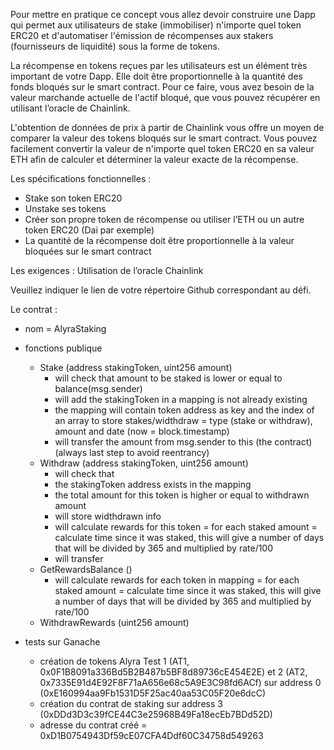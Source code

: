 Pour mettre en pratique ce concept vous allez devoir construire une Dapp qui permet aux utilisateurs de stake (immobiliser) n'importe quel token ERC20 et d'automatiser l'émission de récompenses aux stakers (fournisseurs de liquidité) sous la forme de tokens. 

La récompense en tokens reçues par les utilisateurs est un élément très important de votre Dapp. Elle doit être proportionnelle à la quantité des fonds bloqués sur le smart contract. Pour ce faire, vous avez besoin de la valeur marchande actuelle de l'actif bloqué, que vous pouvez récupérer en utilisant l’oracle de Chainlink.

L'obtention de données de prix à partir de Chainlink vous offre un moyen de comparer la valeur des tokens bloqués sur le smart contract. Vous pouvez facilement convertir la valeur de n'importe quel token ERC20 en sa valeur ETH afin de calculer et déterminer la valeur exacte de la récompense.

Les spécifications fonctionnelles : 

- Stake son token ERC20 
- Unstake ses tokens 
- Créer son propre token de récompense ou utiliser l’ETH ou un autre token ERC20 (Dai par exemple) 
- La quantité de la récompense doit être proportionnelle à la valeur bloquées sur le smart contract 

Les exigences :
Utilisation de l’oracle Chainlink 

Veuillez indiquer le lien de votre répertoire Github correspondant au défi.

Le contrat :
- nom = AlyraStaking
- fonctions publique
  - Stake (address stakingToken, uint256 amount)
    - will check that amount to be staked is lower or equal to balance(msg.sender)
    - will add the stakingToken in a mapping is not already existing
    - the mapping will contain token address as key and the index of an array to store stakes/widthdraw = type (stake or withdraw), amount and date (now = block.timestamp)
    - will transfer the amount from msg.sender to this (the contract) (always last step to avoid reentrancy)
  - Withdraw (address stakingToken, uint256 amount)
    - will check that
     - the stakingToken address exists in the mapping
     - the total amount for this token is higher or equal to withdrawn amount
     - will store widthdrawn info
     - will calculate rewards for this token = for each staked amount = calculate time since it was staked, this will give a number of days that will be divided by 365 and multiplied by rate/100
     - will transfer
  - GetRewardsBalance ()
     - will calculate rewards for each token in mapping = for each staked amount = calculate time since it was staked, this will give a number of days that will be divided by 365 and multiplied by rate/100
  - WithdrawRewards (uint256 amount)
  
  
- tests sur Ganache
  - création de tokens Alyra Test 1 (AT1, 0x0F1B8091a336Bd5B2B487b5BF8d89736cE454E2E) et 2 (AT2, 0x7335E91d4E92F8F71aA656e68c5A9E3C98fd6ACf) sur address 0 (0xE160994aa9Fb1531D5F25ac40aa53C05F20e6dcC)
  - création du contrat de staking sur address 3 (0xDDd3D3c39fCE44C3e25968B49Fa18ecEb7BDd52D)
  - adresse du contrat créé = 0xD1B0754943Df59cE07CFA4Ddf60C34758d549263
  